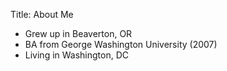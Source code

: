 Title: About Me

- Grew up in Beaverton, OR
- BA from George Washington University (2007)
- Living in Washington, DC